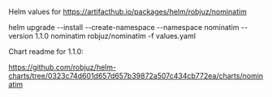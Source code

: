 Helm values for https://artifacthub.io/packages/helm/robjuz/nominatim


helm upgrade --install --create-namespace --namespace nominatim --version 1.1.0 nominatim robjuz/nominatim -f values.yaml

Chart readme for 1.1.0:

https://github.com/robjuz/helm-charts/tree/0323c74d601d657d657b39872a507c434cb772ea/charts/nominatim
